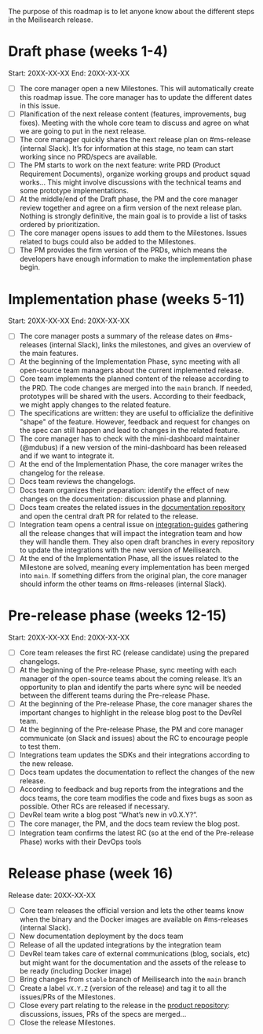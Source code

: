 The purpose of this roadmap is to let anyone know about the different steps in the Meilisearch release.

# Draft phase (weeks 1-4)

Start: 20XX-XX-XX
End: 20XX-XX-XX

- [ ] The core manager open a new Milestones. This will automatically create this roadmap issue. The core manager has to update the different dates in this issue.
- [ ] Planification of the next release content (features, improvements, bug fixes). Meeting with the whole core team to discuss and agree on what we are going to put in the next release.
- [ ] The core manager quickly shares the next release plan on #ms-release (internal Slack). It’s for information at this stage, no team can start working since no PRD/specs are available.
- [ ] The PM starts to work on the next feature: write PRD (Product Requirement Documents), organize working groups and product squad works... This might involve discussions with the technical teams and some prototype implementations.
- [ ] At the middle/end of the Draft phase, the PM and the core manager review together and agree on a firm version of the next release plan. Nothing is strongly definitive, the main goal is to provide a list of tasks ordered by prioritization.
- [ ] The core manager opens issues to add them to the Milestones. Issues related to bugs could also be added to the Milestones.
- [ ] The PM provides the firm version of the PRDs, which means the developers have enough information to make the implementation phase begin.

# Implementation phase (weeks 5-11)

Start: 20XX-XX-XX
End: 20XX-XX-XX

- [ ] The core manager posts a summary of the release dates on #ms-releases (internal  Slack), links the milestones, and gives an overview of the main features.
- [ ] At the beginning of the Implementation Phase, sync meeting with all open-source team managers about the current implemented release.
- [ ] Core team implements the planned content of the release according to the PRD. The code changes are merged into the `main` branch. If needed, prototypes will be shared with the users. According to their feedback, we might apply changes to the related feature.
- [ ] The specifications are written: they are useful to officialize the definitive "shape" of the feature. However, feedback and request for changes on the spec can still happen and lead to changes in the related feature.
- [ ] The core manager has to check with the mini-dashboard maintainer (@mdubus) if a new version of the mini-dashboard has been released and if we want to integrate it.
- [ ] At the end of the Implementation Phase, the core manager writes the changelog for the release.
- [ ] Docs team reviews the changelogs.
- [ ] Docs team organizes their preparation: identify the effect of new changes on the documentation: discussion phase and planning.
- [ ] Docs team creates the related issues in the [documentation repository](https://github.com/meilisearch/documentation/) and open the central draft PR for related to the release.
- [ ] Integration team opens a central issue on [integration-guides](https://github.com/meilisearch/integration-guides) gathering all the release changes that will impact the integration team and how they will handle them. They also open draft branches in every repository to update the integrations with the new version of Meilisearch.
- [ ] At the end of the Implementation Phase, all the issues related to the Milestone are solved, meaning every implementation has been merged into `main`. If something differs from the original plan, the core manager should inform the other teams on #ms-releases (internal Slack).

# Pre-release phase (weeks 12-15)

Start: 20XX-XX-XX
End: 20XX-XX-XX

- [ ] Core team releases the first RC (release candidate) using the prepared changelogs.
- [ ] At the beginning of the Pre-release Phase, sync meeting with each manager of the open-source teams about the coming release. It’s an opportunity to plan and identify the parts where sync will be needed between the different teams during the Pre-release Phase.
- [ ] At the beginning of the Pre-release Phase, the core manager shares the important changes to highlight in the release blog post to the DevRel team.
- [ ] At the beginning of the Pre-release Phase, the PM and core manager communicate (on Slack and issues) about the RC to encourage people to test them.
- [ ] Integrations team updates the SDKs and their integrations according to the new release.
- [ ] Docs team updates the documentation to reflect the changes of the new release.
- [ ] According to feedback and bug reports from the integrations and the docs teams, the core team modifies the code and fixes bugs as soon as possible. Other RCs are released if necessary.
- [ ]  DevRel team write a blog post “What’s new in v0.X.Y?”.
- [ ] The core manager, the PM, and the docs team review the blog post.
- [ ] Integration team confirms the latest RC (so at the end of the Pre-release Phase) works with their DevOps tools

# Release phase (week 16)

Release date: 20XX-XX-XX

- [ ] Core team releases the official version and lets the other teams know when the binary and the Docker images are available on #ms-releases (internal Slack).
- [ ] New documentation deployment by the docs team
- [ ] Release of all the updated integrations by the integration team
- [ ] DevRel team takes care of external communications (blog, socials, etc) but might want for the documentation and the assets of the release to be ready (including Docker image)
- [ ] Bring changes from `stable` branch of Meilisearch into the `main` branch
- [ ] Create a label `vX.Y.Z` (version of the release) and tag it to all the issues/PRs of the Milestones.
- [ ] Close every part relating to the release in the [product repository](https://github.com/meilisearch/product/): discussions, issues, PRs of the specs are merged...
- [ ] Close the release Milestones.
